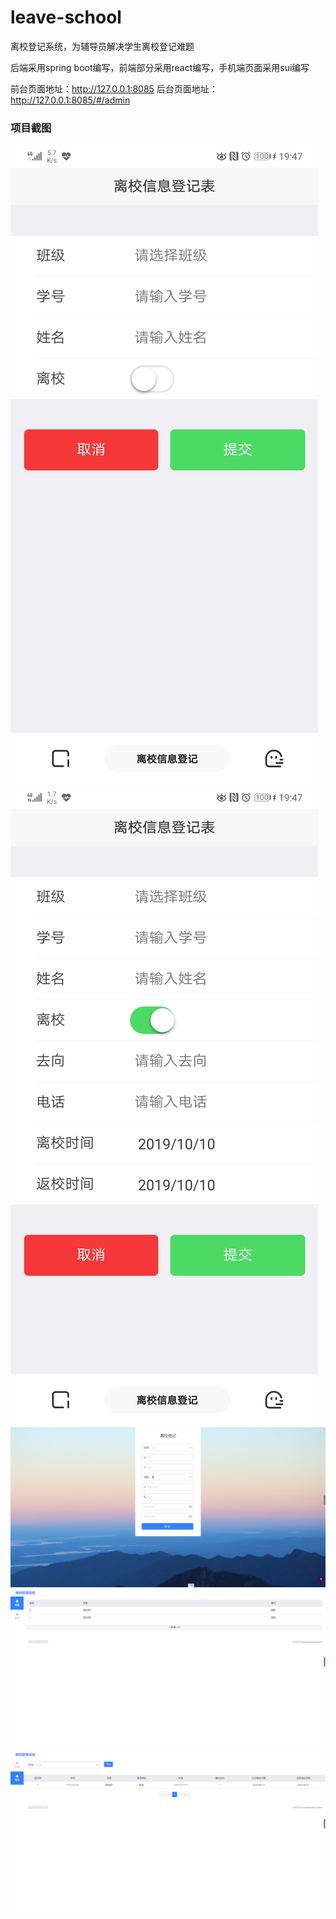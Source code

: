 # leave-school
离校登记系统，为辅导员解决学生离校登记难题



后端采用spring boot编写，前端部分采用react编写，手机端页面采用sui编写

前台页面地址：http://127.0.0.1:8085
后台页面地址：http://127.0.0.1:8085/#/admin

### 项目截图

![mobile-1](./images/mobile-1.jpg)
![mobile-2](./images/mobile-2.jpg)
![web](./images/web.png)
![admin-clazz](./images/admin-clazz.png)
![admin-register](./images/admin-register.png)